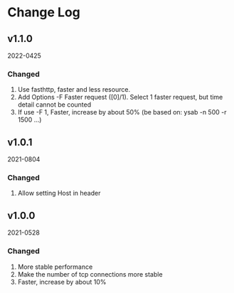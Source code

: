 # Change Log

## v1.1.0
2022-0425

### Changed
1. Use fasthttp, faster and less resource.
2. Add Options -F  Faster request ([0]/1). Select 1 faster request, but time detail cannot be counted
3. If use -F 1, Faster, increase by about 50% (be based on: ysab -n 500 -r 1500 ...)

## v1.0.1
2021-0804

### Changed
1. Allow setting Host in header

## v1.0.0
2021-0528

### Changed
1. More stable performance
2. Make the number of tcp connections more stable
3. Faster, increase by about 10%